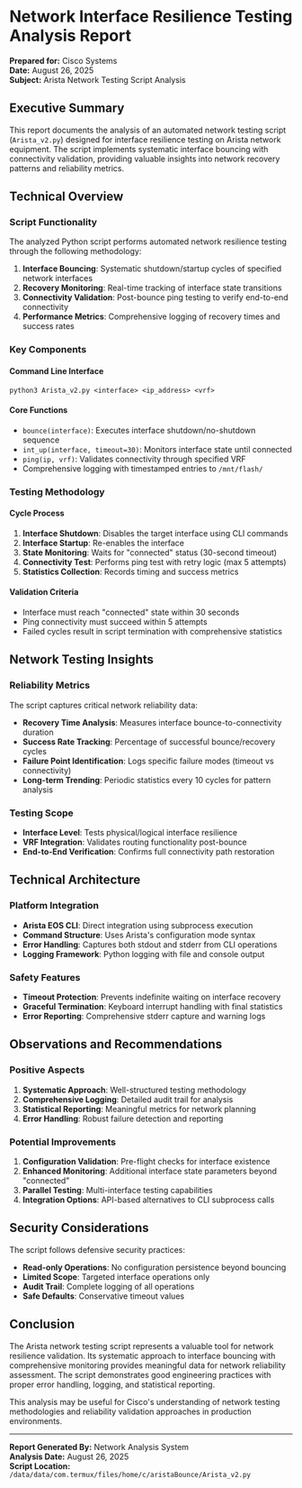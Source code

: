 # Network Interface Resilience Testing Analysis Report

**Prepared for:** Cisco Systems  
**Date:** August 26, 2025  
**Subject:** Arista Network Testing Script Analysis  

## Executive Summary

This report documents the analysis of an automated network testing script (`Arista_v2.py`) designed for interface resilience testing on Arista network equipment. The script implements systematic interface bouncing with connectivity validation, providing valuable insights into network recovery patterns and reliability metrics.

## Technical Overview

### Script Functionality
The analyzed Python script performs automated network resilience testing through the following methodology:

1. **Interface Bouncing**: Systematic shutdown/startup cycles of specified network interfaces
2. **Recovery Monitoring**: Real-time tracking of interface state transitions
3. **Connectivity Validation**: Post-bounce ping testing to verify end-to-end connectivity
4. **Performance Metrics**: Comprehensive logging of recovery times and success rates

### Key Components

#### Command Line Interface
```
python3 Arista_v2.py <interface> <ip_address> <vrf>
```

#### Core Functions
- `bounce(interface)`: Executes interface shutdown/no-shutdown sequence
- `int_up(interface, timeout=30)`: Monitors interface state until connected
- `ping(ip, vrf)`: Validates connectivity through specified VRF
- Comprehensive logging with timestamped entries to `/mnt/flash/`

### Testing Methodology

#### Cycle Process
1. **Interface Shutdown**: Disables the target interface using CLI commands
2. **Interface Startup**: Re-enables the interface
3. **State Monitoring**: Waits for "connected" status (30-second timeout)
4. **Connectivity Test**: Performs ping test with retry logic (max 5 attempts)
5. **Statistics Collection**: Records timing and success metrics

#### Validation Criteria
- Interface must reach "connected" state within 30 seconds
- Ping connectivity must succeed within 5 attempts
- Failed cycles result in script termination with comprehensive statistics

## Network Testing Insights

### Reliability Metrics
The script captures critical network reliability data:
- **Recovery Time Analysis**: Measures interface bounce-to-connectivity duration
- **Success Rate Tracking**: Percentage of successful bounce/recovery cycles  
- **Failure Point Identification**: Logs specific failure modes (timeout vs connectivity)
- **Long-term Trending**: Periodic statistics every 10 cycles for pattern analysis

### Testing Scope
- **Interface Level**: Tests physical/logical interface resilience
- **VRF Integration**: Validates routing functionality post-bounce
- **End-to-End Verification**: Confirms full connectivity path restoration

## Technical Architecture

### Platform Integration
- **Arista EOS CLI**: Direct integration using subprocess execution
- **Command Structure**: Uses Arista's configuration mode syntax
- **Error Handling**: Captures both stdout and stderr from CLI operations
- **Logging Framework**: Python logging with file and console output

### Safety Features
- **Timeout Protection**: Prevents indefinite waiting on interface recovery
- **Graceful Termination**: Keyboard interrupt handling with final statistics
- **Error Reporting**: Comprehensive stderr capture and warning logs

## Observations and Recommendations

### Positive Aspects
1. **Systematic Approach**: Well-structured testing methodology
2. **Comprehensive Logging**: Detailed audit trail for analysis
3. **Statistical Reporting**: Meaningful metrics for network planning
4. **Error Handling**: Robust failure detection and reporting

### Potential Improvements
1. **Configuration Validation**: Pre-flight checks for interface existence
2. **Enhanced Monitoring**: Additional interface state parameters beyond "connected"
3. **Parallel Testing**: Multi-interface testing capabilities
4. **Integration Options**: API-based alternatives to CLI subprocess calls

## Security Considerations

The script follows defensive security practices:
- **Read-only Operations**: No configuration persistence beyond bouncing
- **Limited Scope**: Targeted interface operations only
- **Audit Trail**: Complete logging of all operations
- **Safe Defaults**: Conservative timeout values

## Conclusion

The Arista network testing script represents a valuable tool for network resilience validation. Its systematic approach to interface bouncing with comprehensive monitoring provides meaningful data for network reliability assessment. The script demonstrates good engineering practices with proper error handling, logging, and statistical reporting.

This analysis may be useful for Cisco's understanding of network testing methodologies and reliability validation approaches in production environments.

---

**Report Generated By:** Network Analysis System  
**Analysis Date:** August 26, 2025  
**Script Location:** `/data/data/com.termux/files/home/c/aristaBounce/Arista_v2.py`